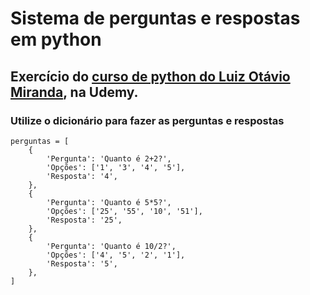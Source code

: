 # Sistema de perguntas e respostas em python

## Exercício do [curso de python do Luiz Otávio Miranda](https://www.udemy.com/course/python-3-do-zero-ao-avancado/), na Udemy.

### Utilize o dicionário para fazer as perguntas e respostas

```
perguntas = [
    {
        'Pergunta': 'Quanto é 2+2?',
        'Opções': ['1', '3', '4', '5'],
        'Resposta': '4',
    },
    {
        'Pergunta': 'Quanto é 5*5?',
        'Opções': ['25', '55', '10', '51'],
        'Resposta': '25',
    },
    {
        'Pergunta': 'Quanto é 10/2?',
        'Opções': ['4', '5', '2', '1'],
        'Resposta': '5',
    },
]
```

